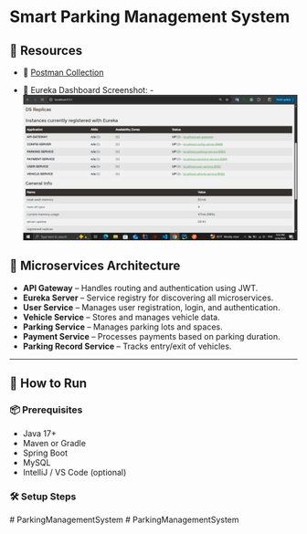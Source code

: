 # Smart Parking Management System

## 📁 Resources
- 🧪 [Postman Collection](./postman_collection.json)

- 📸 Eureka Dashboard Screenshot:
-![Eureka Dashboard](./docs/screenshots/eureka_dashboard.png)

## 🧩 Microservices Architecture

- **API Gateway** – Handles routing and authentication using JWT.
- **Eureka Server** – Service registry for discovering all microservices.
- **User Service** – Manages user registration, login, and authentication.
- **Vehicle Service** – Stores and manages vehicle data.
- **Parking Service** – Manages parking lots and spaces.
- **Payment Service** – Processes payments based on parking duration.
- **Parking Record Service** – Tracks entry/exit of vehicles.

---

## 🚀 How to Run

### 📦 Prerequisites
- Java 17+
- Maven or Gradle
- Spring Boot
- MySQL
- IntelliJ / VS Code (optional)

### 🛠️ Setup Steps

 #   P a r k i n g M a n a g e m e n t S y s t e m 
 
 
#   P a r k i n g M a n a g e m e n t S y s t e m 
 
 